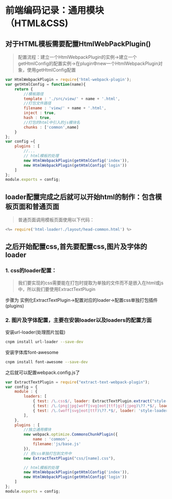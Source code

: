 # 前端编码记录：通用模块（HTML&CSS)

## 对于HTML模板需要配置HtmlWebPackPlugin()

> 配置流程：建立一个HtmlWebpackPlugin的实例->建立一个getHtmlConfig的配置实例->在plugin中new一个HtmlWebpackPlugin对象，使用getHtmlConfig配置

```javascript
var HtmlWebpackPlugin = require('html-webpack-plugin');
var getHtmlConfig = function(name){
    return {
        //模板路径
        template : './src/view/' + name + '.html',
        //打包文件路径
        filename : 'view/' + name + '.html',
        inject : true,
        hash : true,
        //打包的html中引入的js模块名
        chunks : ['common',name]
    }
};
var config ={
    plugins : [
        //...
        // html模板的处理
        new HtmlWebpackPlugin(getHtmlConfig('index')),
        new HtmlWebpackPlugin(getHtmlConfig('login'))
    ]
};
module.exports = config;
```

## loader配置完成之后就可以开始html的制作：包含模板页面和普通页面

> 普通页面调用模板页面使用以下代码：

```javascript
<%= require('html-loader!./layout/head-common.html') %>
```

## 之后开始配置css,首先要配置css,图片及字体的loader

### 1. css的loader配置：

> 我们要实现的css需要能在打包时提取为单独的文件而不是嵌入在html或js中，所以我们要使用ExtractTextPlugin

步骤为 实例化ExtractTextPlugin->配置对应的loader->配置css单独打包插件(plugins)

### 2. 图片及字体配置，主要在安装loader以及loaders的配置方面

安装url-loader(处理图片加载)

```bash
cnpm install url-loader --save-dev
```

安装字体库font-awesome

```bash
cnpm install font-awesome --save-dev
```

之后就可以配置webpack.config.js了

```javascript
var ExtractTextPlugin = require("extract-text-webpack-plugin");
var config = {
    module : {
        loaders: [
            { test: /\.css$/, loader: ExtractTextPlugin.extract("style-loader","css-loader") },
            { test: /\.(png|jpg|woff|svg|eot|ttf|gif|jpeg)\??.*$/, loader: "url-loader?limit=100000&name=resource/[name].[ext]" },
            { test: /\.(woff|svg|eot|ttf)\??.*$/, loader: 'style-loader!css-loader'},
        ],
    },
    plugins : [
        //独立通用模块
        new webpack.optimize.CommonsChunkPlugin({
            name : 'common',
            filename:'js/base.js'
        }),
        // 把css单独打包到文件中
        new ExtractTextPlugin("css/[name].css"),

        // html模板的处理
        new HtmlWebpackPlugin(getHtmlConfig('index')),
        new HtmlWebpackPlugin(getHtmlConfig('login'))
    ]
};
module.exports = config;
```

